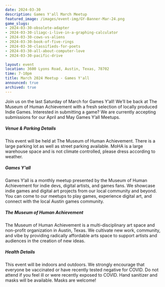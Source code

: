 ```yaml
---
date: 2024-03-30
description: Games Y'all March Meetup
featured_image: /images/event-img/GY-Banner-Mar-24.png
game_slugs:
- 2024-03-30-obsolete-adapter
- 2024-03-30-iliagc-i-live-in-a-graphing-calculator
- 2024-03-30-cows-vs-aliens
- 2024-03-30-book-of-five-rings
- 2024-03-30-classifieds-for-poets
- 2024-03-30-all-about-computer-love
- 2024-03-30-pacific-drive

layout: event
location: 3600 Lyons Road, Austin, Texas, 78702
time: 7-10pm
title: March 2024 Meetup - Games Y'all
announced: true
archived: true
---
```


Join us on the last Saturday of March for Games Y’all! We’ll be back at The Museum of Human Achievement with a fresh selection of locally produced Indie Games. Interested in submitting a game? We are currently accepting submissions for our April and May Games Y’all Meetups.
  
##### Venue & Parking Details

This event will be held at The Museum of Human Achievement. There is a large parking lot as well as street parking available. MoHA is a large warehouse space and is not climate controlled, please dress according to weather.

##### Games Y'all

Games Y’all is a monthly meetup presented by the Museum of Human Achievement for indie devs, digital artists, and games fans. We showcase indie games and digital art projects from our local community and beyond. You can come to our meetups to play games, experience digital art, and connect with the local Austin games community.

##### The Museum of Human Achievement

The Museum of Human Achievement is a multi-disciplinary art space and non-profit organization in Austin, Texas. We cultivate new work, community, and vibe by providing radically affordable arts space to support artists and audiences in the creation of new ideas.

##### Health Details

This event will be indoors and outdoors. We strongly encourage that everyone be vaccinated or have recently tested negative for COVID. Do not attend if you feel ill or were recently exposed to COVID. Hand sanitizer and masks will be available. Masks are welcome!
